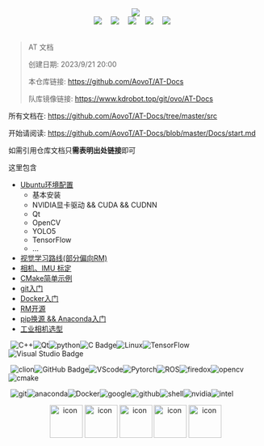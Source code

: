 
<div align="center">
   <a href="https://blog.sunguoqi.com/">
   <img src="https://readme-typing-svg.demolab.com?font=Fira+Code&pause=1000&width=435&lines=printf(%22Hello%2C%20World%22);欢迎来到河北科技大学AovoT战队!&center=true&size=27" />
   </a>
</div>
<div align="center">
    <a href="#"><img src="https://img.shields.io/badge/Hebust-河科大-blue" /></a>&emsp;
    <a href="#"><img src="https://img.shields.io/badge/vision-视觉-c32136" /></a>&emsp;
    <a href="#"><img src="https://img.shields.io/badge/robotmaster-机甲大师-8c36db" /></a>&emsp;
    <a href="#"><img src="https://img.shields.io/badge/Artificial_Intelligence-人工智能-07c160" /></a>&emsp;
    <a href="#"><img src="https://img.shields.io/badge/Programmer-程序员-ff69b4" /></a>&emsp;
</div>
<div>&nbsp;</div>

> AT 文档
> 
> 创建日期: 2023/9/21 20:00
>
> 本仓库链接: https://github.com/AovoT/AT-Docs
> 
> 队库镜像链接: https://www.kdrobot.top/git/ovo/AT-Docs

所有文档在: https://github.com/AovoT/AT-Docs/tree/master/src

开始请阅读: https://github.com/AovoT/AT-Docs/blob/master/Docs/start.md

如需引用仓库文档只**需表明出处链接**即可

这里包含
- [Ubuntu环境配置](https://github.com/AovoT/AT-Docs/blob/master/src/enviroment_configure/Ubuntu.md)
  - 基本安装
  - NVIDIA显卡驱动 && CUDA && CUDNN
  - Qt
  - OpenCV
  - YOLO5
  - TensorFlow
  - ...
- [视觉学习路线(部分偏向RM)](https://github.com/AovoT/AT-Docs/blob/masclass="image-container"ter/src/share/RM/AlgorithmGroup/Learn.md)
- [相机、IMU 标定](https://github.com/AovoT/AT-Docs/tree/master/src/calibrate)
- [CMake简单示例](https://github.com/AovoT/AT-Docs/blob/master/src/GNU-Compiler/CMake.md)
- [git入门](https://github.com/AovoT/AT-Docs/blob/master/src/git)
- [Docker入门](https://github.com/AovoT/AT-Docs/blob/master/src/Docker/%E4%BB%A5%E4%BD%BF%E7%94%A8%E4%B8%BA%E5%AF%BC%E5%90%91%E7%9A%84Docker%2BROS%E5%85%A5%E9%97%A8%E6%95%99%E7%A8%8B.md)
- [RM开源](https://github.com/AovoT/AT-Docs/blob/master/src/share/RM/AlgorithmGroup/OpenSources.md)
- [pip换源 && Anaconda入门](https://github.com/AovoT/AT-Docs/tree/master/src/language/python)
- [工业相机选型](https://github.com/AovoT/AT-Docs/blob/master/src/hardware/camera/%E7%9B%B8%E6%9C%BA%E9%80%89%E5%9E%8B.md)




​                                                        ![C++](https://img.shields.io/badge/-C%2B%2B-blue?style=flat&logo=C%2B%2B&logoColor=fff)![Qt](https://img.shields.io/badge/-Qt-blue?style=flat&logo=Qt&logoColor=fff&color=green)![python](https://img.shields.io/badge/-python-blue?style=flat&logo=python&logoColor=fff&color=yellow)![C Badge](https://img.shields.io/badge/C-A8B9CC?logo=c&logoColor=fff&style=flat)![Linux](https://img.shields.io/badge/Linux-FCC624?logo=linux&logoColor=000&style=flat)![TensorFlow](https://img.shields.io/badge/TensorFlow-blue?style=flat&logo=TensorFlow&logoColor=fff&color=orange)![Visual Studio Badge](https://img.shields.io/badge/Visual%20Studio-5C2D91?logo=visualstudio&logoColor=fff&style=flat)

​                                                 ![clion](https://img.shields.io/badge/-clion-blue?style=flat&logo=clion&logoColor=fff&color=green)![GitHub Badge](https://img.shields.io/badge/GitHub-181717?logo=github&logoColor=fff&style=flat)![VScode](https://img.shields.io/badge/-VScode-blue?style=flat&logo=Visual%20Studio%20Code&logoColor=fff&color=blue)![Pytorch](https://img.shields.io/badge/Pytorch-blue?style=flat&logo=pytorch&logoColor=fff&color=orange)![ROS](https://img.shields.io/badge/ROS-blue?style=flat&logo=ROS&logoColor=fff&color=black)![firedox](https://img.shields.io/badge/firefox-blue?style=flat&logo=firefox&logoColor=fff&color=orange)![opencv](https://img.shields.io/badge/opencv-blue?style=flat&logo=opencv&logoColor=fff&color=red)![cmake](https://img.shields.io/badge/Cmake-blue?style=flat&logo=cmake&logoColor=fff&color=green)

​                                                  ![git](https://img.shields.io/badge/git-blue?style=flat&logo=git&logoColor=fff&color=orange)![anaconda](https://img.shields.io/badge/anaconda-blue?style=flat&logo=anaconda&logoColor=fff&color=anaconda)![Docker](https://img.shields.io/badge/docker-blue?style=flat&logo=docker&logoColor=fff&color=blue)![google](https://img.shields.io/badge/google-blue?style=flat&logo=google&logoColor=fff&color=blue)![github](https://img.shields.io/badge/google-blue?style=flat&logo=github&logoColor=fff&color=black)![shell](https://img.shields.io/badge/shell-blue?style=flat&logo=shell&logoColor=fff&color=black)![nvidia](https://img.shields.io/badge/NVIDIA-blue?style=flat&logo=NVIDIA&logoColor=fff&color=green)![intel](https://img.shields.io/badge/intel-blue?style=flat&logo=intel&logoColor=fff&color=blue)




<div align="center">
<div >
<img src="https://techstack-generator.vercel.app/docker-icon.svg" alt="icon" width="65" style="width: 65px; height: 65px; margin-right: 0px; margin-bottom: 50px;" />
<img src="https://techstack-generator.vercel.app/github-icon.svg" alt="icon" width="65" style="width: 65px; height: 65px; margin-right: 0px; margin-bottom: 50px;" />
<img src="https://techstack-generator.vercel.app/python-icon.svg" alt="icon" width="65" style="width: 65px; height: 65px; margin-right: 0px; margin-bottom: 50px;" />
<img src="https://techstack-generator.vercel.app/cpp-icon.svg" alt="icon" width="65" style="width: 65px; height: 65px; margin-right: 0px; margin-bottom: 50px;" />
<img src="https://techstack-generator.vercel.app/django-icon.svg" alt="icon" width="65" style="width: 65px; height: 65px; margin-right: 0px; margin-bottom: 0px;" />
</div>
</div>

